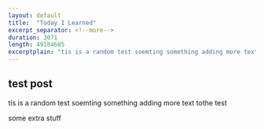 ```yaml
---
layout: default
title:  "Today I Learned"
excerpt_separator: <!--more-->
duration: 3071
length: 49184685
excerptplain: "tis is a random test soemting something adding more text tothe test"
---
```


## test post
tis is a random test soemting something adding more text tothe test
<!--more-->
some extra stuff
